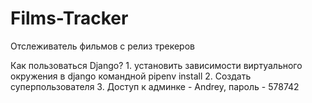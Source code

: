 # Films-Tracker
 Отслеживатель фильмов с релиз трекеров

Как пользоваться Django?
    1. установить зависимости виртуального окружения в django командной pipenv install
    2. Создать суперпользователя
    3. Доступ к админке - Andrey, пароль - 578742